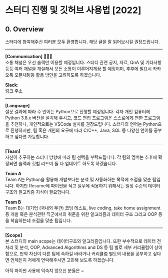 # 스터디 진행 및 깃허브 사용법 [2022]  
## 0. Overview 

스터디에 참여해주신 여러분 모두 환영합니다. 해당 글을 잘 읽어보시길 권장드립니다.  
  
  ___
  
__[Communication]__ 🙋🏻‍♂️ <br>
소통 채널은 우선 슬랙만 이용할 예정입니다. 스터디 관련 공지, 자료, QnA 및 기타사항 등등 여러 채널을 개설해서 모든 소통이 이루어지게끔 할 예정이며, 추후에 필요시 카카오톡 오픈채팅등 활용 방안을 고려하도록 하겠습니다.  
  
__Slack__:  
링크 주소  
  
  ___
  
__[Language]__  <br>
설문 결과에 따라 주 언어는 Python으로 진행할 예정입니다. 각자 개인 컴퓨터에 Python 3.8.x 버전을 설치해 주시고, 코드 편집 프로그램은 스스로에게 편한 프로그램을 추천하나, 개인적으로는 VSCode 설치를 권장드립니다. 스터디의 언어는 Python으로 진행하지만, 팀 혹은 개인의 요구에 따라 C/C++, Java, SQL 등 다양한 언어를 공부하고 싶다면 가능합니다. 
  
  ___
  

__[Team]__ <br>
자신이 추구하는 스터디 방향에 따라 팀 선택을 부탁드립니다. 각 팀의 멤버는 추후에 확정되면 슬랙과 깃헙 리드미 둘 다 업데이트 하도록 하겠습니다.   
  
__Team A__  
Team A는 Python을 활용해 개발보다는 분석 및 자동화하는 목적에 초점을 맞춘 팀입니다. 하지만 Resume에 파이썬을 적고 실무에 적용하기 위해서는 일정 수준의 데이터 구조와 알고리즘 지식이 필요합니다.  

__Team B__  
Team B는 대기업 (국내외 무관) 코딩 테스트, live coding, take home assignment 등 개발 혹은 분석관련 직군에서의 취준을 위한 알고리즘과 데이터 구조 그리고 OOP 등을 학습하는데 초점을 맞춘 팀입니다. 
  ___
  
__[Scope]__ <br>
본 스터디의 main scope는 데이터구조와 알고리즘입니다. 또한 부수적으로 데이터 전처리 및 분석, OOP, Advanced Algorithms and DS 등 팀 별로 세부 커리큘럼이 상이함으로, 만약 자신이 다른 팀에 속하길 바라거나 커리큘럼 별도의 내용을 공부하고 싶다면 언제든지 저에게 연락해주시면 고민해 보도록 하겠습니다.  
  
아직 파이썬 사용에 익숙치 않으신 분들은 ~
